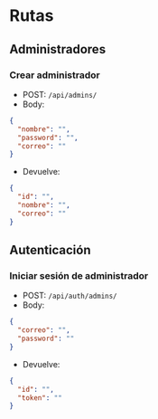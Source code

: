 # Rutas

## Administradores

### Crear administrador

- POST: `/api/admins/`
- Body:

```json
{
  "nombre": "",
  "password": "",
  "correo": ""
}
```

- Devuelve:

```json
{
  "id": "",
  "nombre": "",
  "correo": ""
}
```

## Autenticación

### Iniciar sesión de administrador

- POST: `/api/auth/admins/`
- Body:

```json
{
  "correo": "",
  "password": ""
}
```

- Devuelve:

```json
{
  "id": "",
  "token": ""
}
```
